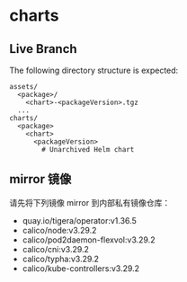 # charts

## Live Branch

The following directory structure is expected:
```text
assets/
  <package>/
    <chart>-<packageVersion>.tgz
  ...
charts/
  <package>
    <chart>
      <packageVersion>
        # Unarchived Helm chart
```
   
## mirror 镜像

请先将下列镜像 mirror 到内部私有镜像仓库：

- quay.io/tigera/operator:v1.36.5
- calico/node:v3.29.2
- calico/pod2daemon-flexvol:v3.29.2
- calico/cni:v3.29.2
- calico/typha:v3.29.2
- calico/kube-controllers:v3.29.2